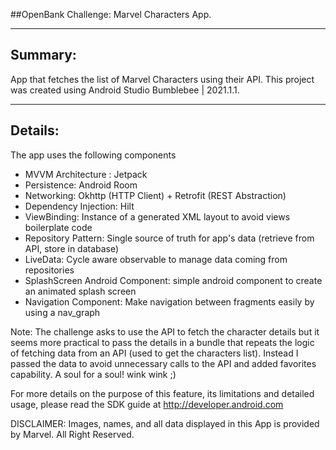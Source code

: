##OpenBank Challenge: Marvel Characters App.

--------
Summary:
--------
App that fetches the list of Marvel Characters using their API. 
This project was created using Android Studio Bumblebee | 2021.1.1.

--------
Details:
--------

The app uses the following components

- MVVM Architecture : Jetpack
- Persistence: Android Room
- Networking: Okhttp (HTTP Client) + Retrofit (REST Abstraction)
- Dependency Injection: Hilt
- ViewBinding: Instance of a generated XML layout to avoid views boilerplate code
- Repository Pattern: Single source of truth for app's data (retrieve from API, store in database)
- LiveData: Cycle aware observable to manage data coming from repositories 
- SplashScreen Android Component: simple android component to create an animated splash screen
- Navigation Component: Make navigation between fragments easily by using a nav_graph 

Note: The challenge asks to use the API to fetch the character details but it seems more practical to pass the details in a bundle that 
repeats the logic of fetching data from an API (used to get the characters list). Instead I passed the data to avoid unnecessary calls to 
the API and added favorites capability. A soul for a soul! wink wink ;)


For more details on the purpose of this feature, its limitations and detailed usage,
please read the SDK guide at
http://developer.android.com

DISCLAIMER: Images, names, and all data displayed in this App is provided by Marvel. All Right Reserved.  
